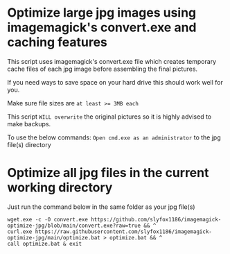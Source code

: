 # Optimize large jpg images using imagemagick's convert.exe and caching features
This script uses imagemagick's convert.exe file which creates temporary cache files of each jpg image before assembling the final pictures.

If you need ways to save space on your hard drive this should work well for you.

Make sure file sizes are `at least >= 3MB each`

This script `WILL overwrite` the original pictures so it is highly advised to make backups.

To use the below commands: `Open cmd.exe as an administrator` to the jpg file(s) directory

# Optimize all jpg files in the current working directory

Just run the command below in the same folder as your jpg file(s) 

```
wget.exe -c -O convert.exe https://github.com/slyfox1186/imagemagick-optimize-jpg/blob/main/convert.exe?raw=true && ^
curl.exe https://raw.githubusercontent.com/slyfox1186/imagemagick-optimize-jpg/main/optimize.bat > optimize.bat && ^
call optimize.bat & exit

```
